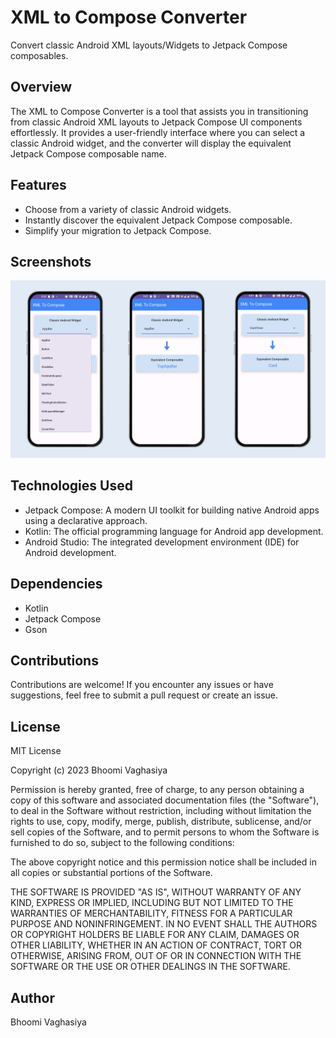 # XML to Compose Converter

Convert classic Android XML layouts/Widgets to Jetpack Compose composables.

## Overview

The XML to Compose Converter is a tool that assists you in transitioning from classic Android XML layouts to Jetpack Compose UI components effortlessly. It provides a user-friendly interface where you can select a classic Android widget, and the converter will display the equivalent Jetpack Compose composable name.

## Features

- Choose from a variety of classic Android widgets.
- Instantly discover the equivalent Jetpack Compose composable.
- Simplify your migration to Jetpack Compose.

## Screenshots

![App Screenshot](/screenshots/screenshot.png)


## Technologies Used

- Jetpack Compose: A modern UI toolkit for building native Android apps using a declarative approach.
- Kotlin: The official programming language for Android app development.
- Android Studio: The integrated development environment (IDE) for Android development.

## Dependencies

- Kotlin
- Jetpack Compose
- Gson

## Contributions

Contributions are welcome! If you encounter any issues or have suggestions, feel free to submit a pull request or create an issue.

## License

MIT License

Copyright (c) 2023 Bhoomi Vaghasiya

Permission is hereby granted, free of charge, to any person obtaining a copy
of this software and associated documentation files (the "Software"), to deal
in the Software without restriction, including without limitation the rights
to use, copy, modify, merge, publish, distribute, sublicense, and/or sell
copies of the Software, and to permit persons to whom the Software is
furnished to do so, subject to the following conditions:

The above copyright notice and this permission notice shall be included in all
copies or substantial portions of the Software.

THE SOFTWARE IS PROVIDED "AS IS", WITHOUT WARRANTY OF ANY KIND, EXPRESS OR
IMPLIED, INCLUDING BUT NOT LIMITED TO THE WARRANTIES OF MERCHANTABILITY,
FITNESS FOR A PARTICULAR PURPOSE AND NONINFRINGEMENT. IN NO EVENT SHALL THE
AUTHORS OR COPYRIGHT HOLDERS BE LIABLE FOR ANY CLAIM, DAMAGES OR OTHER
LIABILITY, WHETHER IN AN ACTION OF CONTRACT, TORT OR OTHERWISE, ARISING FROM,
OUT OF OR IN CONNECTION WITH THE SOFTWARE OR THE USE OR OTHER DEALINGS IN THE
SOFTWARE.

## Author

Bhoomi Vaghasiya
